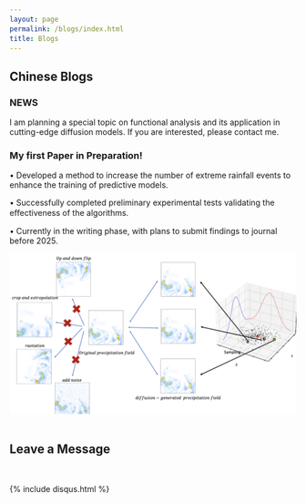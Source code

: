 ```yaml
---
layout: page
permalink: /blogs/index.html
title: Blogs
---
```


## Chinese Blogs

### NEWS
I am planning a special topic on functional analysis and its application in cutting-edge diffusion models. If you are interested, please contact me.


### My first Paper in Preparation!

• Developed a method to increase the number of extreme rainfall events to enhance the training of predictive models.

• Successfully completed preliminary experimental tests validating the eﬀectiveness of the algorithms.

• Currently in the writing phase, with plans to submit findings to journal before 2025.

<div>
<img src="images/paper_pic_1.png">
</div>
<!-- <img src="./images/paper_pic_1.png" class="floatpic" width="360" height="240"> -->


<br>

## Leave a Message

<br>

{% include disqus.html %} 

<br>

